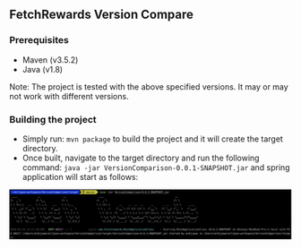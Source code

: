 ## FetchRewards Version Compare

### Prerequisites
+ Maven (v3.5.2)
+ Java (v1.8)

Note: The project is tested with the above specified versions. It may or may not work with different versions. 

### Building the project
+ Simply run: `mvn package` to build the project and it will create the target directory. 
+ Once built, navigate to the target directory and run the following command: `java -jar VersionComparison-0.0.1-SNAPSHOT.jar` and spring application will start as follows:

![ApplicationStartup](src/main/resources/ApplicationStartup.png)



